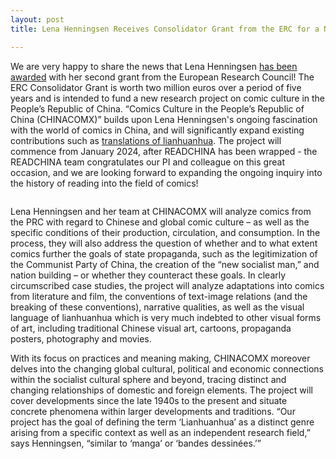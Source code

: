 ```yaml
---
layout: post
title: Lena Henningsen Receives Consolidator Grant from the ERC for a New Research Project on Chinese Comics!

---
```


We are very happy to share the news that Lena Henningsen [has been awarded](https://erc.europa.eu/sites/default/files/2023-01/erc-2022-cog-results-all-domains.pdf) with her second grant from the European Research Council! The ERC Consolidator Grant is worth two million euros over a period of five years and is intended to fund a new research project on comic culture in the People’s Republic of China. “Comics Culture in the People’s Republic of China (CHINACOMX)” builds upon Lena Henningsen's ongoing fascination with the world of comics in China, and will significantly expand existing contributions such as [translations of lianhuanhua](https://readchina.github.io/comics/). The project will commence from January 2024, after READCHINA has been wrapped - the READCHINA team congratulates our PI and colleague on this great occasion, and we are looking forward to expanding the ongoing inquiry into the history of reading into the field of comics!

<span class="image right"><img src="{% link assets/images/CHINACOMX.jpg %}" alt="" /></span>

Lena Henningsen and her team at CHINACOMX will analyze comics from the PRC with regard to Chinese and global comic culture – as well as the specific conditions of their production, circulation, and consumption. In the process, they will also address the question of whether and to what extent comics further the goals of state propaganda, such as the legitimization of the Communist Party of China, the creation of the “new socialist man,” and nation building – or whether they counteract these goals. In clearly circumscribed case studies, the project will analyze adaptations into comics from literature and film, the conventions of text-image relations (and the breaking of these conventions), narrative qualities, as well as the visual language of lianhuanhua which is very much indebted to other visual forms of art, including traditional Chinese visual art, cartoons, propaganda posters, photography and movies.

With its focus on practices and meaning making, CHINACOMX moreover delves into the changing global cultural, political and economic connections within the socialist cultural sphere and beyond, tracing distinct and changing relationships of domestic and foreign elements. The project will cover developments since the late 1940s to the present and situate concrete phenomena within larger developments and traditions. “Our project has the goal of defining the term ‘Lianhuanhua’ as a distinct genre arising from a specific context as well as an independent research field,” says Henningsen, “similar to ‘manga’ or ‘bandes dessinées.’”
